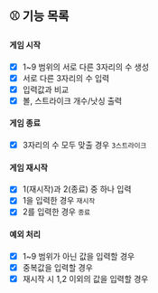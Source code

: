 ## ⚾️ 기능 목록

#### 게임 시작

- [x] 1~9 범위의 서로 다른 3자리의 수 생성
- [x] 서로 다른 3자리의 수 입력
- [x] 입력값과 비교
- [x] 볼, 스트라이크 개수/낫싱 출력

#### 게임 종료

- [x] 3자리의 수 모두 맞출 경우 `3스트라이크`

#### 게임 재시작

- [x] 1(재시작)과 2(종료) 중 하나 입력
- [x] 1을 입력한 경우 `재시작`
- [x] 2를 입력한 경우 `종료`

#### 예외 처리

- [x] 1~9 범위가 아닌 값을 입력할 경우
- [x] 중복값을 입력할 경우
- [x] 재시작 시 1,2 이외의 값을 입력할 경우